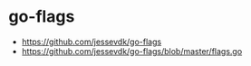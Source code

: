 # go-flags
- https://github.com/jessevdk/go-flags
- https://github.com/jessevdk/go-flags/blob/master/flags.go